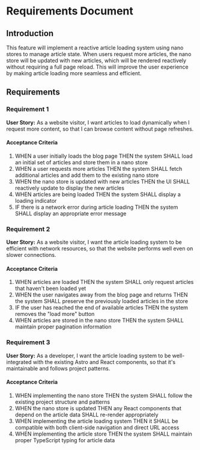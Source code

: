 # Requirements Document

## Introduction

This feature will implement a reactive article loading system using nano stores to manage article state. When users request more articles, the nano store will be updated with new articles, which will be rendered reactively without requiring a full page reload. This will improve the user experience by making article loading more seamless and efficient.

## Requirements

### Requirement 1

**User Story:** As a website visitor, I want articles to load dynamically when I request more content, so that I can browse content without page refreshes.

#### Acceptance Criteria

1. WHEN a user initially loads the blog page THEN the system SHALL load an initial set of articles and store them in a nano store
2. WHEN a user requests more articles THEN the system SHALL fetch additional articles and add them to the existing nano store
3. WHEN the nano store is updated with new articles THEN the UI SHALL reactively update to display the new articles
4. WHEN articles are being loaded THEN the system SHALL display a loading indicator
5. IF there is a network error during article loading THEN the system SHALL display an appropriate error message

### Requirement 2

**User Story:** As a website visitor, I want the article loading system to be efficient with network resources, so that the website performs well even on slower connections.

#### Acceptance Criteria

1. WHEN articles are loaded THEN the system SHALL only request articles that haven't been loaded yet
2. WHEN the user navigates away from the blog page and returns THEN the system SHALL preserve the previously loaded articles in the store
3. IF the user has reached the end of available articles THEN the system removes the "load more" button
4. WHEN articles are stored in the nano store THEN the system SHALL maintain proper pagination information

### Requirement 3

**User Story:** As a developer, I want the article loading system to be well-integrated with the existing Astro and React components, so that it's maintainable and follows project patterns.

#### Acceptance Criteria

1. WHEN implementing the nano store THEN the system SHALL follow the existing project structure and patterns
2. WHEN the nano store is updated THEN any React components that depend on the article data SHALL re-render appropriately
3. WHEN implementing the article loading system THEN it SHALL be compatible with both client-side navigation and direct URL access
4. WHEN implementing the article store THEN the system SHALL maintain proper TypeScript typing for article data